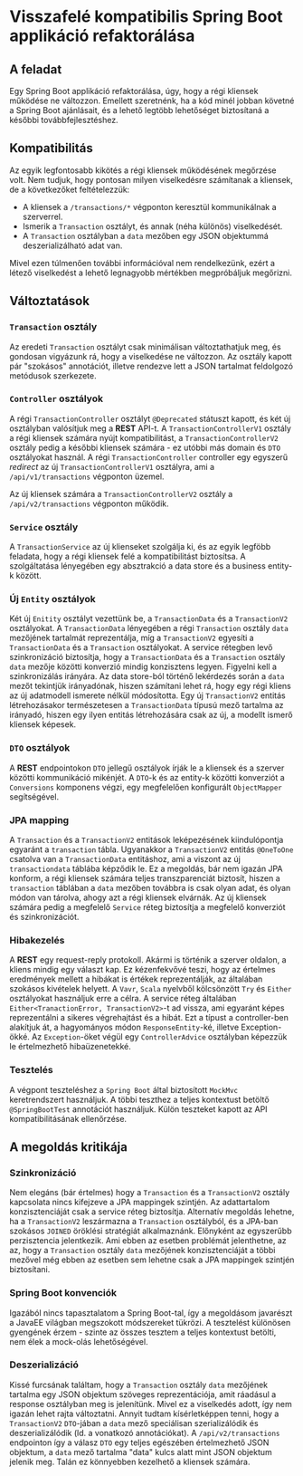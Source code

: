 # Visszafelé kompatibilis  Spring Boot applikáció refaktorálása


## A feladat

Egy Spring Boot applikáció refaktorálása, úgy, hogy a régi kliensek működése ne változzon. Emellett 
szeretnénk, ha a kód minél jobban követné a Spring Boot ajánlásait, és a lehető legtöbb lehetőséget
biztosítaná a későbbi továbbfejlesztéshez.

## Kompatibilitás

Az egyik legfontosabb kikötés a régi kliensek működésének megőrzése volt. Nem tudjuk, hogy pontosan 
milyen viselkedésre számítanak a kliensek, de a következőket feltételezzük:

 * A kliensek a `/transactions/*` végponton keresztül kommunikálnak a szerverrel.
 * Ismerik a `Transaction` osztályt, és annak (néha különös) viselkedését.
 * A `Transaction` osztályban a `data` mezőben egy JSON objektummá deszerializálható adat van.

Mivel ezen túlmenően további információval nem rendelkezünk, ezért a létező viselkedést a 
lehető legnagyobb mértékben megpróbáljuk megőrizni.

## Változtatások 

### `Transaction` osztály

Az eredeti `Transaction` osztályt csak minimálisan változtathatjuk meg, és gondosan vigyázunk rá, hogy a 
viselkedése ne változzon. Az osztály kapott pár "szokásos" annotációt, illetve rendezve lett a 
JSON tartalmat feldolgozó metódusok szerkezete.

###  `Controller` osztályok

A régi `TransactionController` osztályt `@Deprecated` státuszt kapott, és két új osztályban
valósítjuk meg a __REST__ API-t. A `TransactionControllerV1` osztály a régi kliensek számára nyújt
kompatibilitást, a `TransactionControllerV2` osztály pedig a későbbi kliensek számára - ez utóbbi 
más domain és `DTO` osztályokat használ. A régi `TransactionController` controller egy egyszerű
_redirect_ az új `TransactionControllerV1` osztályra, ami a `/api/v1/transactions` végponton üzemel.

Az új kliensek számára a `TransactionControllerV2` osztály a `/api/v2/transactions` végponton működik.

###  `Service` osztály

A `TransactionService` az új klienseket szolgálja ki, és az egyik legföbb feladata, hogy a régi 
kliensek felé a kompatibilitást biztosítsa. A szolgáltatása lényegében egy absztrakció a data store 
és a business entity-k között.

### Új `Entity` osztályok

Két új `Enitity` osztályt vezettünk be, a `TransactionData` és a `TransactionV2` osztályokat. A `TransactionData`
lényegében a régi `Transaction` osztály `data` mezőjének tartalmát reprezentálja, míg a `TransactionV2`
egyesíti a `TransactionData` és a `Transaction` osztályokat. A service rétegben levő szinkronizáció
biztosítja, hogy a `TransactionData` és a `Transaction` osztály `data` mezője  közötti konverzió mindig 
konzisztens legyen. Figyelni kell a szinkronizálás irányára. Az data store-ból történő lekérdezés során
a `data` mezőt tekintjük irányadónak, hiszen számítani lehet rá, hogy egy régi kliens az új adatmodell
ismerete nélkül módosította. Egy új `TransactionV2` entitás létrehozásakor természetesen a `TransactionData`
típusú mező tartalma az irányadó, hiszen egy ilyen entitás létrehozására csak az új, a modellt ismerő
kliensek képesek.

### `DTO` osztályok

A __REST__ endpointokon `DTO` jellegű osztályok írják le a kliensek és a szerver közötti kommunikáció 
mikénjét. A `DTO`-k és az entity-k közötti konverziót a `Conversions` komponens végzi, egy megfelelően
konfigurált `ObjectMapper` segítségével. 

### JPA mapping

A `Transaction` és a `TransactionV2` entitások leképezésének kiindulópontja egyaránt a `transaction` tábla.
Ugyanakkor a `TransactionV2` entitás `@OneToOne` csatolva van a `TransactionData` entitáshoz, ami a viszont az
új `transactiondata` táblába képződik le. Ez a megoldás, bár nem igazán JPA konform, a régi kliensek 
számára teljes transzparenciát biztosít, hiszen a `transaction` táblában a `data` mezőben továbbra is csak 
olyan adat, és olyan módon van tárolva, ahogy azt a régi kliensek elvárnák. Az új kliensek számára pedig a 
megfelelő `Service` réteg biztosítja a megfelelő konverziót és szinkronizációt.

### Hibakezelés

A __REST__ egy request-reply protokoll. Akármi is történik a szerver oldalon, a kliens mindig egy választ kap.
Ez kézenfekvővé teszi, hogy az értelmes eredmények mellett a hibákat is értékek reprezentálják, az általában szokásos
kivételek helyett. A `Vavr`, `Scala` nyelvből kölcsönzött `Try` és `Either` osztályokat használjuk erre a célra.
A service réteg általában `Either<TranactionError, TransactionV2>`-t ad vissza, ami egyaránt képes reprezentálni
a sikeres végrehajtást és a hibát. Ezt a típust a controller-ben alakítjuk át, a hagyományos módon `ResponseEntity`-ké,
illetve Exception-ökké. Az `Exception`-öket végül egy `ControllerAdvice` osztályban képezzük le értelmezhető
hibaüzenetekké.

### Tesztelés

A végpont teszteléshez a `Spring Boot` által biztosított `MockMvc` keretrendszert használjuk. A többi teszthez a
teljes kontextust betöltő `@SpringBootTest` annotációt használjuk. Külön teszteket kapott az API kompatibilitásának
ellenőrzése.


## A megoldás kritikája

### Szinkronizáció

Nem elegáns (bár értelmes) hogy a `Transaction` és a `TransactionV2` osztály kapcsolata nincs kifejzeve a JPA
mappingek szintjén. Az adattartalom konzisztenciáját csak a service réteg biztosítja. Alternatív megoldás lehetne,
ha a `TransactionV2` leszármazna a `Transaction` osztályból, és a JPA-ban szokásos `JOINED` öröklési stratégiát
alkalmaznánk. Előnyként az egyszerűbb perzisztencia jelentkezik. Ami ebben az esetben problémát jelenthetne, az az, 
hogy a `Transaction` osztály `data` mezőjének  konzisztenciáját a többi mezővel még ebben az esetben sem lehetne 
csak a JPA mappingek szintjén biztosítani.

### Spring Boot konvenciók

Igazából nincs tapasztalatom a Spring Boot-tal, így a megoldásom javarészt a JavaEE világban megszokott módszereket
tükrözi. A tesztelést különösen gyengének érzem - szinte az összes tesztem a teljes kontextust betölti, nem 
élek a mock-olás lehetőségével.

### Deszerializáció

Kissé furcsának találtam, hogy a `Transaction` osztály `data` mezőjének tartalma egy JSON objektum szöveges 
reprezentációja, amit ráadásul a response osztályban meg is jelenítünk. Mivel ez a viselkedés adott, így nem
igazán lehet rajta változtatni. Annyit tudtam kísérletképpen tenni, hogy a `TransactionV2` `DTO`-jában a `data`
mező speciálisan szerializálódik és deszerializálódik (ld. a vonatkozó annotációkat). A `/api/v2/transactions`
endpointon így a válasz `DTO` egy teljes egészében értelmezhető JSON objektum, a `data` mező tartalma "data" 
kulcs alatt mint JSON objektum jelenik meg. Talán ez könnyebben kezelhető a kliensek számára.
